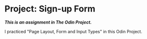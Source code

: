 # Project: Sign-up Form

*__This is an assignment in The Odin Project.__*

I practiced "Page Layout, Form and Input Types" in this Odin Project.